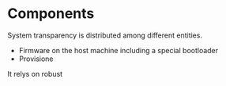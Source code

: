 # Components

System transparency is distributed among different entities. 

* Firmware on the host machine including a special bootloader
* Provisione

It relys on robust 

